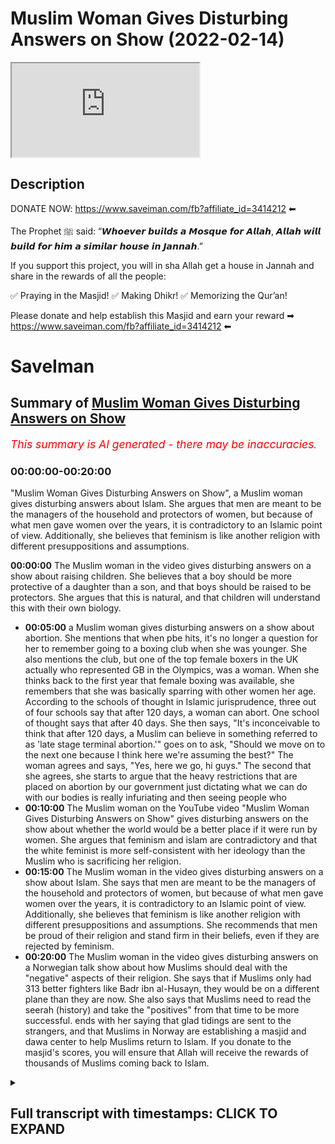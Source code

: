 # Muslim Woman Gives Disturbing Answers on Show (2022-02-14)

<iframe loading='lazy' allow='autoplay' src='https://www.youtube.com/embed/0eUfu5Wrh5E'></iframe>

## Description

DONATE NOW: <https://www.saveiman.com/fb?affiliate_id=3414212> ⬅

The Prophet ﷺ said: “𝙒𝙝𝙤𝙚𝙫𝙚𝙧 𝙗𝙪𝙞𝙡𝙙𝙨 𝙖 𝙈𝙤𝙨𝙦𝙪𝙚 𝙛𝙤𝙧 𝘼𝙡𝙡𝙖𝙝, 𝘼𝙡𝙡𝙖𝙝 𝙬𝙞𝙡𝙡 𝙗𝙪𝙞𝙡𝙙 𝙛𝙤𝙧 𝙝𝙞𝙢 𝙖 𝙨𝙞𝙢𝙞𝙡𝙖𝙧 𝙝𝙤𝙪𝙨𝙚 𝙞𝙣 𝙅𝙖𝙣𝙣𝙖𝙝.”

If you support this project, you will in sha Allah get a house in Jannah and share in the rewards of all the people:

✅ Praying in the Masjid!
✅ Making Dhikr!
✅ Memorizing the Qur’an!

Please donate and help establish this Masjid and earn your reward ➡ <https://www.saveiman.com/fb?affiliate_id=3414212> ⬅

# SaveIman

## Summary of [Muslim Woman Gives Disturbing Answers on Show](https://www.youtube.com/watch?v=0eUfu5Wrh5E)

*<span style="color:red; font-size:125%">This summary is AI generated - there may be inaccuracies</span>. [](/)*

### <a onclick="modifyYTiframeseektime('0')">00:00:00-00:20:00</a>

"Muslim Woman Gives Disturbing Answers on Show", a Muslim woman gives disturbing answers about Islam. She argues that men are meant to be the managers of the household and protectors of women, but because of what men gave women over the years, it is contradictory to an Islamic point of view. Additionally, she believes that feminism is like another religion with different presuppositions and assumptions.

**<a onclick="modifyYTiframeseektime('0')">00:00:00</a>** The Muslim woman in the video gives disturbing answers on a show about raising children. She believes that a boy should be more protective of a daughter than a son, and that boys should be raised to be protectors. She argues that this is natural, and that children will understand this with their own biology.

* **<a onclick="modifyYTiframeseektime('300')">00:05:00</a>**  a Muslim woman gives disturbing answers on a show about abortion. She mentions that when pbe hits, it's no longer a question for her to remember going to a boxing club when she was younger. She also mentions the club, but one of the top female boxers in the UK actually who represented GB in the Olympics, was a woman. When she thinks back to the first year that female boxing was available, she remembers that she was basically sparring with other women her age. According to the schools of thought in Islamic jurisprudence, three out of four schools say that after 120 days, a woman can abort. One school of thought says that after 40 days. She then says, "It's inconceivable to think that after 120 days, a Muslim can believe in something referred to as 'late stage terminal abortion.'"  goes on to ask, "Should we move on to the next one because I think here we're assuming the best?" The woman agrees and says, "Yes, here we go, hi guys." The second that she agrees, she starts to argue that the heavy restrictions that are placed on abortion by our government just dictating what we can do with our bodies is really infuriating and then seeing people who
* **<a onclick="modifyYTiframeseektime('600')">00:10:00</a>** The Muslim woman on the YouTube video "Muslim Woman Gives Disturbing Answers on Show" gives disturbing answers on the show about whether the world would be a better place if it were run by women. She argues that feminism and islam are contradictory and that the white feminist is more self-consistent with her ideology than the Muslim who is sacrificing her religion.
* **<a onclick="modifyYTiframeseektime('900')">00:15:00</a>** The Muslim woman in the video gives disturbing answers on a show about Islam. She says that men are meant to be the managers of the household and protectors of women, but because of what men gave women over the years, it is contradictory to an Islamic point of view. Additionally, she believes that feminism is like another religion with different presuppositions and assumptions. She recommends that men be proud of their religion and stand firm in their beliefs, even if they are rejected by feminism.
* **<a onclick="modifyYTiframeseektime('1200')">00:20:00</a>** The Muslim woman in the video gives disturbing answers on a Norwegian talk show about how Muslims should deal with the "negative" aspects of their religion. She says that if Muslims only had 313 better fighters like Badr ibn al-Husayn, they would be on a different plane than they are now. She also says that Muslims need to read the seerah (history) and take the "positives" from that time to be more successful.  ends with her saying that glad tidings are sent to the strangers, and that Muslims in Norway are establishing a masjid and dawa center to help Muslims return to Islam. If you donate to the masjid's scores, you will ensure that Allah will receive the rewards of thousands of Muslims coming back to Islam.

<details><summary><h2>Full transcript with timestamps: CLICK TO EXPAND</h2></summary>

<a onclick="modifyYTiframeseektime('0')">0:00:00</a> muslims in norway are now establishing a  
<a onclick="modifyYTiframeseektime('2')">0:00:02</a> masjid and dawa center to enhance the  
<a onclick="modifyYTiframeseektime('4')">0:00:04</a> norwegian dawah if you donate to this  
<a onclick="modifyYTiframeseektime('6')">0:00:06</a> cause you will ensure allah reap the  
<a onclick="modifyYTiframeseektime('8')">0:00:08</a> rewards of thousands of muslims coming  
<a onclick="modifyYTiframeseektime('11')">0:00:11</a> back to islam and many of those who  
<a onclick="modifyYTiframeseektime('13')">0:00:13</a> become dwight and invite to islam so  
<a onclick="modifyYTiframeseektime('15')">0:00:15</a> click the link and donate now and share  
<a onclick="modifyYTiframeseektime('18')">0:00:18</a> the video for extra rewards  
<a onclick="modifyYTiframeseektime('26')">0:00:26</a> [Music]  
<a onclick="modifyYTiframeseektime('28')">0:00:28</a> i'm here with big g and a plus  
<a onclick="modifyYTiframeseektime('32')">0:00:32</a> yes okay  
<a onclick="modifyYTiframeseektime('35')">0:00:35</a> and here as well big h of course with  
<a onclick="modifyYTiframeseektime('38')">0:00:38</a> you guys where is he  
<a onclick="modifyYTiframeseektime('40')">0:00:40</a> [Laughter]  
<a onclick="modifyYTiframeseektime('42')">0:00:42</a> today we're going to be reacting to a  
<a onclick="modifyYTiframeseektime('44')">0:00:44</a> video which i came across which has many  
<a onclick="modifyYTiframeseektime('45')">0:00:45</a> many views uh about seven million  
<a onclick="modifyYTiframeseektime('48')">0:00:48</a> actually i was surprised i didn't come  
<a onclick="modifyYTiframeseektime('49')">0:00:49</a> across this video or that no one sent it  
<a onclick="modifyYTiframeseektime('51')">0:00:51</a> to me before i think we were all  
<a onclick="modifyYTiframeseektime('52')">0:00:52</a> surprised actually because this video  
<a onclick="modifyYTiframeseektime('53')">0:00:53</a> was quite interesting it is actually  
<a onclick="modifyYTiframeseektime('54')">0:00:54</a> yeah not least because there was  
<a onclick="modifyYTiframeseektime('56')">0:00:56</a> actually a muslim representative  
<a onclick="modifyYTiframeseektime('59')">0:00:59</a> did she represent  
<a onclick="modifyYTiframeseektime('60')">0:01:00</a> exactly this is the question right there  
<a onclick="modifyYTiframeseektime('62')">0:01:02</a> was a muslim woman there who at least  
<a onclick="modifyYTiframeseektime('64')">0:01:04</a> looked like a muslim but did not sound  
<a onclick="modifyYTiframeseektime('66')">0:01:06</a> like one  
<a onclick="modifyYTiframeseektime('67')">0:01:07</a> who was answering these questions and  
<a onclick="modifyYTiframeseektime('69')">0:01:09</a> the way this this program works the  
<a onclick="modifyYTiframeseektime('70')">0:01:10</a> spectrum is that they've asked these  
<a onclick="modifyYTiframeseektime('72')">0:01:12</a> questions and then they would stand  
<a onclick="modifyYTiframeseektime('74')">0:01:14</a> on a spectrum  
<a onclick="modifyYTiframeseektime('75')">0:01:15</a> okay on whether they agree  
<a onclick="modifyYTiframeseektime('78')">0:01:18</a> or to what extent they agree and or  
<a onclick="modifyYTiframeseektime('79')">0:01:19</a> disagree  
<a onclick="modifyYTiframeseektime('80')">0:01:20</a> and so there are there are a few  
<a onclick="modifyYTiframeseektime('82')">0:01:22</a> questions here that were asked i think  
<a onclick="modifyYTiframeseektime('83')">0:01:23</a> which are person into the public  
<a onclick="modifyYTiframeseektime('84')">0:01:24</a> discourse which we want to react to so  
<a onclick="modifyYTiframeseektime('87')">0:01:27</a> let's let's look at the first thing  
<a onclick="modifyYTiframeseektime('89')">0:01:29</a> that i i felt was um  
<a onclick="modifyYTiframeseektime('92')">0:01:32</a> pretty important  
<a onclick="modifyYTiframeseektime('95')">0:01:35</a> i actually don't want kids but if i were  
<a onclick="modifyYTiframeseektime('97')">0:01:37</a> to decide to do that i would want them  
<a onclick="modifyYTiframeseektime('100')">0:01:40</a> to to grow up in that environment where  
<a onclick="modifyYTiframeseektime('102')">0:01:42</a> there's no difference between you two  
<a onclick="modifyYTiframeseektime('104')">0:01:44</a> you don't have like a curfew that she  
<a onclick="modifyYTiframeseektime('106')">0:01:46</a> doesn't have or vice versa so hijab what  
<a onclick="modifyYTiframeseektime('109')">0:01:49</a> do you think about that because that's  
<a onclick="modifyYTiframeseektime('109')">0:01:49</a> something a bit you know i would say  
<a onclick="modifyYTiframeseektime('111')">0:01:51</a> well close to all of our hearts but you  
<a onclick="modifyYTiframeseektime('113')">0:01:53</a> know to see a muslim woman um saying  
<a onclick="modifyYTiframeseektime('115')">0:01:55</a> what she said or moving to where she  
<a onclick="modifyYTiframeseektime('117')">0:01:57</a> moved was it the right move  
<a onclick="modifyYTiframeseektime('118')">0:01:58</a> no i don't i don't think it was the  
<a onclick="modifyYTiframeseektime('120')">0:02:00</a> right move but um we can employ hosni  
<a onclick="modifyYTiframeseektime('122')">0:02:02</a> van here or the  
<a onclick="modifyYTiframeseektime('123')">0:02:03</a> thinking good because at this point in  
<a onclick="modifyYTiframeseektime('125')">0:02:05</a> time you can see that generically i mean  
<a onclick="modifyYTiframeseektime('128')">0:02:08</a> when you're raising boys and girls there  
<a onclick="modifyYTiframeseektime('129')">0:02:09</a> are not that many differences in the way  
<a onclick="modifyYTiframeseektime('131')">0:02:11</a> that you're going to raise both of them  
<a onclick="modifyYTiframeseektime('132')">0:02:12</a> in fact there are many rules in islam  
<a onclick="modifyYTiframeseektime('134')">0:02:14</a> which indicate that you should be equal  
<a onclick="modifyYTiframeseektime('136')">0:02:16</a> in gifts  
<a onclick="modifyYTiframeseektime('137')">0:02:17</a> and time spent and your love that you  
<a onclick="modifyYTiframeseektime('139')">0:02:19</a> have for both boys and girls so  
<a onclick="modifyYTiframeseektime('141')">0:02:21</a> generically i mean  
<a onclick="modifyYTiframeseektime('142')">0:02:22</a> uh i don't think it's wrong however  
<a onclick="modifyYTiframeseektime('144')">0:02:24</a> there are obviously differences  
<a onclick="modifyYTiframeseektime('146')">0:02:26</a> especially as boys and girls become  
<a onclick="modifyYTiframeseektime('148')">0:02:28</a> closer to puberty  
<a onclick="modifyYTiframeseektime('149')">0:02:29</a> and become closer to adulthood so  
<a onclick="modifyYTiframeseektime('152')">0:02:32</a> that's what i would say like for for  
<a onclick="modifyYTiframeseektime('153')">0:02:33</a> instance  
<a onclick="modifyYTiframeseektime('155')">0:02:35</a> a boy now who's becoming a man has to  
<a onclick="modifyYTiframeseektime('158')">0:02:38</a> start thinking about protection the  
<a onclick="modifyYTiframeseektime('159')">0:02:39</a> protective role that they would have  
<a onclick="modifyYTiframeseektime('162')">0:02:42</a> this is something we believe in we  
<a onclick="modifyYTiframeseektime('163')">0:02:43</a> believe that for example a boy a son and  
<a onclick="modifyYTiframeseektime('165')">0:02:45</a> a daughter  
<a onclick="modifyYTiframeseektime('166')">0:02:46</a> knowing that the son has advantages  
<a onclick="modifyYTiframeseektime('169')">0:02:49</a> which are anatomical in nature  
<a onclick="modifyYTiframeseektime('171')">0:02:51</a> clearly you would you would guide the  
<a onclick="modifyYTiframeseektime('172')">0:02:52</a> sun to be protective of over the  
<a onclick="modifyYTiframeseektime('174')">0:02:54</a> daughter in a way that you wouldn't tell  
<a onclick="modifyYTiframeseektime('176')">0:02:56</a> the daughter to be protective over the  
<a onclick="modifyYTiframeseektime('178')">0:02:58</a> sun i don't know how to accent do you  
<a onclick="modifyYTiframeseektime('180')">0:03:00</a> agree with uh with that no exactly even  
<a onclick="modifyYTiframeseektime('182')">0:03:02</a> biologically that follows you know i've  
<a onclick="modifyYTiframeseektime('184')">0:03:04</a> had a discussion with feminists in the  
<a onclick="modifyYTiframeseektime('185')">0:03:05</a> park as well you know it's it's it's sad  
<a onclick="modifyYTiframeseektime('187')">0:03:07</a> you know for them to deny their own  
<a onclick="modifyYTiframeseektime('188')">0:03:08</a> biology you know and we're not talking  
<a onclick="modifyYTiframeseektime('190')">0:03:10</a> about exceptions they'll come and say oh  
<a onclick="modifyYTiframeseektime('191')">0:03:11</a> but if there's a woman that's a  
<a onclick="modifyYTiframeseektime('192')">0:03:12</a> kickboxer we're not talking about that  
<a onclick="modifyYTiframeseektime('193')">0:03:13</a> you know it's it's the duty of the male  
<a onclick="modifyYTiframeseektime('196')">0:03:16</a> and like allah says men are the  
<a onclick="modifyYTiframeseektime('197')">0:03:17</a> maintainers and practices of women  
<a onclick="modifyYTiframeseektime('198')">0:03:18</a> period if the one who created me said  
<a onclick="modifyYTiframeseektime('200')">0:03:20</a> that there's there's nothing else that  
<a onclick="modifyYTiframeseektime('201')">0:03:21</a> needs to be loved that's what i was  
<a onclick="modifyYTiframeseektime('203')">0:03:23</a> saying without delving in too much  
<a onclick="modifyYTiframeseektime('206')">0:03:26</a> yeah i was gonna say that if if i was to  
<a onclick="modifyYTiframeseektime('209')">0:03:29</a> push back and play devil's advocate i  
<a onclick="modifyYTiframeseektime('212')">0:03:32</a> would say okay but here we're talking  
<a onclick="modifyYTiframeseektime('214')">0:03:34</a> about kids  
<a onclick="modifyYTiframeseektime('215')">0:03:35</a> should you not be bringing them all up  
<a onclick="modifyYTiframeseektime('217')">0:03:37</a> as protectors should they not all be  
<a onclick="modifyYTiframeseektime('220')">0:03:40</a> exposed to that no what's the definition  
<a onclick="modifyYTiframeseektime('221')">0:03:41</a> protected  
<a onclick="modifyYTiframeseektime('222')">0:03:42</a> look firstly if i have a daughter and  
<a onclick="modifyYTiframeseektime('224')">0:03:44</a> have a son i'll both tell them both how  
<a onclick="modifyYTiframeseektime('227')">0:03:47</a> to protect myself and i'm sure even your  
<a onclick="modifyYTiframeseektime('229')">0:03:49</a> could you send them to bjj you know so  
<a onclick="modifyYTiframeseektime('232')">0:03:52</a> even though you're  
<a onclick="modifyYTiframeseektime('233')">0:03:53</a> against this but in your life you  
<a onclick="modifyYTiframeseektime('235')">0:03:55</a> practice like you take your daughter and  
<a onclick="modifyYTiframeseektime('237')">0:03:57</a> your son to bjj however let's be real  
<a onclick="modifyYTiframeseektime('239')">0:03:59</a> here that when they grow up yeah that we  
<a onclick="modifyYTiframeseektime('241')">0:04:01</a> need to be real with them and tell them  
<a onclick="modifyYTiframeseektime('243')">0:04:03</a> you know and i'm sure they would realize  
<a onclick="modifyYTiframeseektime('244')">0:04:04</a> that with their own biology they'll  
<a onclick="modifyYTiframeseektime('245')">0:04:05</a> understand that a man is tend to be more  
<a onclick="modifyYTiframeseektime('247')">0:04:07</a> stronger and their brother is there to  
<a onclick="modifyYTiframeseektime('248')">0:04:08</a> protect you  
<a onclick="modifyYTiframeseektime('249')">0:04:09</a> why should we be afraid of that that's  
<a onclick="modifyYTiframeseektime('251')">0:04:11</a> why i would say that and you know on  
<a onclick="modifyYTiframeseektime('252')">0:04:12</a> this point you know i take my child to i  
<a onclick="modifyYTiframeseektime('255')">0:04:15</a> would do we do everything with like in  
<a onclick="modifyYTiframeseektime('257')">0:04:17</a> terms of self defense my two i've got  
<a onclick="modifyYTiframeseektime('258')">0:04:18</a> two daughters as you know but the thing  
<a onclick="modifyYTiframeseektime('261')">0:04:21</a> is  
<a onclick="modifyYTiframeseektime('262')">0:04:22</a> i do that now when she's very young and  
<a onclick="modifyYTiframeseektime('264')">0:04:24</a> prepubescent and the same thing with my  
<a onclick="modifyYTiframeseektime('266')">0:04:26</a> son but the moment puberty kicks in i  
<a onclick="modifyYTiframeseektime('268')">0:04:28</a> mean people don't realize the effect of  
<a onclick="modifyYTiframeseektime('269')">0:04:29</a> testosterone when testosterone comes  
<a onclick="modifyYTiframeseektime('272')">0:04:32</a> into the picture i mean it's changing it  
<a onclick="modifyYTiframeseektime('275')">0:04:35</a> actually increases muscle mass by up to  
<a onclick="modifyYTiframeseektime('277')">0:04:37</a> fifty percent  
<a onclick="modifyYTiframeseektime('279')">0:04:39</a> fifty five zero percent  
<a onclick="modifyYTiframeseektime('281')">0:04:41</a> so now you know this is very interesting  
<a onclick="modifyYTiframeseektime('285')">0:04:45</a> you see children right when they grow  
<a onclick="modifyYTiframeseektime('287')">0:04:47</a> older and you see how like for example  
<a onclick="modifyYTiframeseektime('289')">0:04:49</a> girls versus boys before the pubescent  
<a onclick="modifyYTiframeseektime('291')">0:04:51</a> stage girls can sometimes really  
<a onclick="modifyYTiframeseektime('293')">0:04:53</a> dominate boys because they don't there's  
<a onclick="modifyYTiframeseektime('295')">0:04:55</a> no like testosterone advantage and these  
<a onclick="modifyYTiframeseektime('298')">0:04:58</a> kind of things you see that very it's  
<a onclick="modifyYTiframeseektime('299')">0:04:59</a> very often um very common but then when  
<a onclick="modifyYTiframeseektime('302')">0:05:02</a> when pbe hits that's no longer a  
<a onclick="modifyYTiframeseektime('303')">0:05:03</a> question i remember i remember going to  
<a onclick="modifyYTiframeseektime('305')">0:05:05</a> a boxing club when i was younger i want  
<a onclick="modifyYTiframeseektime('306')">0:05:06</a> to mention the club but one of the top  
<a onclick="modifyYTiframeseektime('308')">0:05:08</a> female boxers in the uk actually who  
<a onclick="modifyYTiframeseektime('310')">0:05:10</a> represented gb in  
<a onclick="modifyYTiframeseektime('312')">0:05:12</a> the olympics okay  
<a onclick="modifyYTiframeseektime('314')">0:05:14</a> when i think the first year they had  
<a onclick="modifyYTiframeseektime('316')">0:05:16</a> female boxing yeah  
<a onclick="modifyYTiframeseektime('318')">0:05:18</a> she was basically sparring she was a  
<a onclick="modifyYTiframeseektime('320')">0:05:20</a> woman she was part of the 14 year old  
<a onclick="modifyYTiframeseektime('321')">0:05:21</a> boys  
<a onclick="modifyYTiframeseektime('323')">0:05:23</a> 13 14 year olds yeah eights and your  
<a onclick="modifyYTiframeseektime('324')">0:05:24</a> nines she would be inconceivable to put  
<a onclick="modifyYTiframeseektime('327')">0:05:27</a> her in with you know a 21 year old or  
<a onclick="modifyYTiframeseektime('330')">0:05:30</a> something like that  
<a onclick="modifyYTiframeseektime('332')">0:05:32</a> who's her weight or equal weight because  
<a onclick="modifyYTiframeseektime('334')">0:05:34</a> the advantages are so well described  
<a onclick="modifyYTiframeseektime('336')">0:05:36</a> then everyone knows in in that industry  
<a onclick="modifyYTiframeseektime('338')">0:05:38</a> that it would be so disadvantageous for  
<a onclick="modifyYTiframeseektime('339')">0:05:39</a> them okay should we move on to the next  
<a onclick="modifyYTiframeseektime('341')">0:05:41</a> one because i think here we're assuming  
<a onclick="modifyYTiframeseektime('342')">0:05:42</a> the best  
<a onclick="modifyYTiframeseektime('353')">0:05:53</a> oh here we go hi guys  
<a onclick="modifyYTiframeseektime('358')">0:05:58</a> second that i agree with that statement  
<a onclick="modifyYTiframeseektime('360')">0:06:00</a> but i feel like the heavy restrictions  
<a onclick="modifyYTiframeseektime('363')">0:06:03</a> that are placed on it by our government  
<a onclick="modifyYTiframeseektime('365')">0:06:05</a> just dictating what we can do with our  
<a onclick="modifyYTiframeseektime('366')">0:06:06</a> bodies is really infuriating and then  
<a onclick="modifyYTiframeseektime('368')">0:06:08</a> seeing people who have kids and resent  
<a onclick="modifyYTiframeseektime('370')">0:06:10</a> it for the rest of their lives and  
<a onclick="modifyYTiframeseektime('372')">0:06:12</a> raising children that they never wanted  
<a onclick="modifyYTiframeseektime('374')">0:06:14</a> it's frustrating and so do you think  
<a onclick="modifyYTiframeseektime('376')">0:06:16</a> that those parents that are struggling  
<a onclick="modifyYTiframeseektime('378')">0:06:18</a> with raising their children that they  
<a onclick="modifyYTiframeseektime('379')">0:06:19</a> didn't have the option for adoption or  
<a onclick="modifyYTiframeseektime('382')">0:06:22</a> other ways it depends like for a lot of  
<a onclick="modifyYTiframeseektime('385')">0:06:25</a> cultures adoption is not okay so as you  
<a onclick="modifyYTiframeseektime('387')">0:06:27</a> guys saw she was strongly agreeing with  
<a onclick="modifyYTiframeseektime('390')">0:06:30</a> abortion but we know this just to make  
<a onclick="modifyYTiframeseektime('391')">0:06:31</a> this clear  
<a onclick="modifyYTiframeseektime('392')">0:06:32</a> that according to the the schools of  
<a onclick="modifyYTiframeseektime('394')">0:06:34</a> thought in islamic jurisprudence three  
<a onclick="modifyYTiframeseektime('396')">0:06:36</a> out of four schools say  
<a onclick="modifyYTiframeseektime('398')">0:06:38</a> that after 120 days i mean up to 120  
<a onclick="modifyYTiframeseektime('401')">0:06:41</a> days you can abort  
<a onclick="modifyYTiframeseektime('403')">0:06:43</a> in certain circumstances not not all  
<a onclick="modifyYTiframeseektime('405')">0:06:45</a> circumstances and one school of thought  
<a onclick="modifyYTiframeseektime('407')">0:06:47</a> says 40 days  
<a onclick="modifyYTiframeseektime('408')">0:06:48</a> it's inconceivable to think that after  
<a onclick="modifyYTiframeseektime('411')">0:06:51</a> 120 days that a muslim  
<a onclick="modifyYTiframeseektime('414')">0:06:54</a> can believe in something referred to as  
<a onclick="modifyYTiframeseektime('416')">0:06:56</a> late stage terminal abortion  
<a onclick="modifyYTiframeseektime('419')">0:06:59</a> which is as you know in in america in  
<a onclick="modifyYTiframeseektime('422')">0:07:02</a> different parts of the western world and  
<a onclick="modifyYTiframeseektime('423')">0:07:03</a> different parts of the world can go up  
<a onclick="modifyYTiframeseektime('425')">0:07:05</a> to six months which if you've ever seen  
<a onclick="modifyYTiframeseektime('427')">0:07:07</a> a child a child can survive in six  
<a onclick="modifyYTiframeseektime('429')">0:07:09</a> months the way they take and we couldn't  
<a onclick="modifyYTiframeseektime('431')">0:07:11</a> even put this like as a picture of you  
<a onclick="modifyYTiframeseektime('433')">0:07:13</a> know a video how they actually extract  
<a onclick="modifyYTiframeseektime('436')">0:07:16</a> and cut up a baby that's five months old  
<a onclick="modifyYTiframeseektime('438')">0:07:18</a> literally a viable child a viable when i  
<a onclick="modifyYTiframeseektime('441')">0:07:21</a> say viable i'm talking about living it  
<a onclick="modifyYTiframeseektime('443')">0:07:23</a> has a pulse it has a heart it has organs  
<a onclick="modifyYTiframeseektime('445')">0:07:25</a> it has a brain it can  
<a onclick="modifyYTiframeseektime('448')">0:07:28</a> it can  
<a onclick="modifyYTiframeseektime('448')">0:07:28</a> it has a nervous system you killed this  
<a onclick="modifyYTiframeseektime('451')">0:07:31</a> child practically  
<a onclick="modifyYTiframeseektime('453')">0:07:33</a> you're saying that a woman should have  
<a onclick="modifyYTiframeseektime('454')">0:07:34</a> the right to do this  
<a onclick="modifyYTiframeseektime('456')">0:07:36</a> on what grounds do you think this is  
<a onclick="modifyYTiframeseektime('457')">0:07:37</a> commensurate with the islamic teaching  
<a onclick="modifyYTiframeseektime('459')">0:07:39</a> to be honest i believe this it's it's  
<a onclick="modifyYTiframeseektime('460')">0:07:40</a> just based on nothing no rationale no  
<a onclick="modifyYTiframeseektime('462')">0:07:42</a> logic it's just basically  
<a onclick="modifyYTiframeseektime('464')">0:07:44</a> i see an insecure muslim woman yeah  
<a onclick="modifyYTiframeseektime('467')">0:07:47</a> who's dominated uh yes you know with  
<a onclick="modifyYTiframeseektime('469')">0:07:49</a> ideologically yeah in the west yes and  
<a onclick="modifyYTiframeseektime('471')">0:07:51</a> she's just basically  
<a onclick="modifyYTiframeseektime('473')">0:07:53</a> like she's just saying you know i'm here  
<a onclick="modifyYTiframeseektime('474')">0:07:54</a> do wherever you like me and wherever you  
<a onclick="modifyYTiframeseektime('476')">0:07:56</a> go i'm to follow you that's what i see  
<a onclick="modifyYTiframeseektime('478')">0:07:58</a> because there is no way if i sat that  
<a onclick="modifyYTiframeseektime('479')">0:07:59</a> sister down i said do you genuinely  
<a onclick="modifyYTiframeseektime('481')">0:08:01</a> believe this she would say to me  
<a onclick="modifyYTiframeseektime('483')">0:08:03</a> i hope she would say to me no like i  
<a onclick="modifyYTiframeseektime('484')">0:08:04</a> don't even know if i can say that she  
<a onclick="modifyYTiframeseektime('486')">0:08:06</a> will say no and i hope she will say no  
<a onclick="modifyYTiframeseektime('488')">0:08:08</a> but the thing is here how could you can  
<a onclick="modifyYTiframeseektime('489')">0:08:09</a> you imagine this sister she's going to  
<a onclick="modifyYTiframeseektime('491')">0:08:11</a> watch this i don't know if you have kids  
<a onclick="modifyYTiframeseektime('493')">0:08:13</a> imagine you have a child and i want you  
<a onclick="modifyYTiframeseektime('495')">0:08:15</a> to look at that child after you after  
<a onclick="modifyYTiframeseektime('497')">0:08:17</a> you look at that child i want you to  
<a onclick="modifyYTiframeseektime('498')">0:08:18</a> look at that child and say you know what  
<a onclick="modifyYTiframeseektime('500')">0:08:20</a> your sibling  
<a onclick="modifyYTiframeseektime('502')">0:08:22</a> imagine bro  
<a onclick="modifyYTiframeseektime('503')">0:08:23</a> they were ripped piece by piece piece by  
<a onclick="modifyYTiframeseektime('506')">0:08:26</a> piece because we need to put this into  
<a onclick="modifyYTiframeseektime('508')">0:08:28</a> perspective when you come in and say oh  
<a onclick="modifyYTiframeseektime('509')">0:08:29</a> that's wrong no no look at your child  
<a onclick="modifyYTiframeseektime('511')">0:08:31</a> and say and if you did ever do abortion  
<a onclick="modifyYTiframeseektime('513')">0:08:33</a> may allah forgive you and repent look at  
<a onclick="modifyYTiframeseektime('515')">0:08:35</a> your child and say one of your siblings  
<a onclick="modifyYTiframeseektime('517')">0:08:37</a> that died  
<a onclick="modifyYTiframeseektime('519')">0:08:39</a> or killed not died killed and bit by lib  
<a onclick="modifyYTiframeseektime('522')">0:08:42</a> limb by limb and we ripped them into  
<a onclick="modifyYTiframeseektime('524')">0:08:44</a> pieces  
<a onclick="modifyYTiframeseektime('526')">0:08:46</a> you're not talking about early abortion  
<a onclick="modifyYTiframeseektime('527')">0:08:47</a> yeah  
<a onclick="modifyYTiframeseektime('528')">0:08:48</a> no we're talking about five months yes  
<a onclick="modifyYTiframeseektime('530')">0:08:50</a> but she's she's saying totally agree  
<a onclick="modifyYTiframeseektime('531')">0:08:51</a> about her and the question is very clear  
<a onclick="modifyYTiframeseektime('533')">0:08:53</a> so yes so  
<a onclick="modifyYTiframeseektime('535')">0:08:55</a> limb by limb you've literally killed  
<a onclick="modifyYTiframeseektime('537')">0:08:57</a> your own child you've killed your own  
<a onclick="modifyYTiframeseektime('538')">0:08:58</a> child so you should  
<a onclick="modifyYTiframeseektime('540')">0:09:00</a> bring up the child and say this is what  
<a onclick="modifyYTiframeseektime('542')">0:09:02</a> i did to your sibling would you do that  
<a onclick="modifyYTiframeseektime('547')">0:09:07</a> the quran states that when the child  
<a onclick="modifyYTiframeseektime('549')">0:09:09</a> that the female interestingly  
<a onclick="modifyYTiframeseektime('551')">0:09:11</a> female infanticide that the quran is  
<a onclick="modifyYTiframeseektime('553')">0:09:13</a> against when the female child  
<a onclick="modifyYTiframeseektime('555')">0:09:15</a> says for what for what sin did i what  
<a onclick="modifyYTiframeseektime('558')">0:09:18</a> did you kill me for yes yes  
<a onclick="modifyYTiframeseektime('562')">0:09:22</a> [Music]  
<a onclick="modifyYTiframeseektime('564')">0:09:24</a> what did you kill me for feminism  
<a onclick="modifyYTiframeseektime('565')">0:09:25</a> exactly no no no no no what did you kill  
<a onclick="modifyYTiframeseektime('566')">0:09:26</a> me can you watch under the judgement  
<a onclick="modifyYTiframeseektime('568')">0:09:28</a> what did you kill me for uh for uh an  
<a onclick="modifyYTiframeseektime('570')">0:09:30</a> ideology because i was insecure  
<a onclick="modifyYTiframeseektime('574')">0:09:34</a> i think what's interesting here is the  
<a onclick="modifyYTiframeseektime('576')">0:09:36</a> the slogan they use is my body my choice  
<a onclick="modifyYTiframeseektime('579')">0:09:39</a> but absolutely your body it's not your  
<a onclick="modifyYTiframeseektime('580')">0:09:40</a> body  
<a onclick="modifyYTiframeseektime('582')">0:09:42</a> it's my body one bro one brother made a  
<a onclick="modifyYTiframeseektime('584')">0:09:44</a> very good choice  
<a onclick="modifyYTiframeseektime('585')">0:09:45</a> not choice he made a very good point and  
<a onclick="modifyYTiframeseektime('587')">0:09:47</a> he said  
<a onclick="modifyYTiframeseektime('588')">0:09:48</a> that puts the whole kind of impetus on  
<a onclick="modifyYTiframeseektime('590')">0:09:50</a> the past person themselves but they're  
<a onclick="modifyYTiframeseektime('592')">0:09:52</a> not the only one that's responsible or  
<a onclick="modifyYTiframeseektime('595')">0:09:55</a> affected by that decision exactly that's  
<a onclick="modifyYTiframeseektime('596')">0:09:56</a> right what about the choice of the  
<a onclick="modifyYTiframeseektime('598')">0:09:58</a> father what about the choice of the  
<a onclick="modifyYTiframeseektime('600')">0:10:00</a> grandfather about the choice of the  
<a onclick="modifyYTiframeseektime('601')">0:10:01</a> family these sorts of things it's like  
<a onclick="modifyYTiframeseektime('603')">0:10:03</a> you mentioned about human rights it's  
<a onclick="modifyYTiframeseektime('605')">0:10:05</a> all about  
<a onclick="modifyYTiframeseektime('606')">0:10:06</a> what you owed and not what you owe and  
<a onclick="modifyYTiframeseektime('609')">0:10:09</a> that's one of the issues that we have  
<a onclick="modifyYTiframeseektime('610')">0:10:10</a> with this that's point number one point  
<a onclick="modifyYTiframeseektime('611')">0:10:11</a> number two even  
<a onclick="modifyYTiframeseektime('613')">0:10:13</a> ronaldo himself he was one of the  
<a onclick="modifyYTiframeseektime('615')">0:10:15</a> children and he mentions this in his  
<a onclick="modifyYTiframeseektime('618')">0:10:18</a> documentary that he was supposed to be  
<a onclick="modifyYTiframeseektime('619')">0:10:19</a> aborted he was supposed to be gone but  
<a onclick="modifyYTiframeseektime('622')">0:10:22</a> if we didn't have ronaldo then we  
<a onclick="modifyYTiframeseektime('624')">0:10:24</a> wouldn't have such a a  
<a onclick="modifyYTiframeseektime('627')">0:10:27</a> a football star that people look up to  
<a onclick="modifyYTiframeseektime('629')">0:10:29</a> because he doesn't have tattoos he  
<a onclick="modifyYTiframeseektime('631')">0:10:31</a> doesn't drink alcohol you know he looks  
<a onclick="modifyYTiframeseektime('634')">0:10:34</a> after his family and and somebody that  
<a onclick="modifyYTiframeseektime('636')">0:10:36</a> is i'm not saying the best of role  
<a onclick="modifyYTiframeseektime('637')">0:10:37</a> models but i'm saying he's better than  
<a onclick="modifyYTiframeseektime('639')">0:10:39</a> most  
<a onclick="modifyYTiframeseektime('640')">0:10:40</a> so these two things i think uh  
<a onclick="modifyYTiframeseektime('643')">0:10:43</a> are very important things to reflect  
<a onclick="modifyYTiframeseektime('645')">0:10:45</a> about but you you wanted to say  
<a onclick="modifyYTiframeseektime('646')">0:10:46</a> something about my body and my choice i  
<a onclick="modifyYTiframeseektime('648')">0:10:48</a> forget this is my body my choice no so  
<a onclick="modifyYTiframeseektime('650')">0:10:50</a> we we are created by allah and we belong  
<a onclick="modifyYTiframeseektime('652')">0:10:52</a> to allah simple as that yeah this again  
<a onclick="modifyYTiframeseektime('653')">0:10:53</a> it's it's a matter of akida bro and  
<a onclick="modifyYTiframeseektime('655')">0:10:55</a> having tawakon and allah because when  
<a onclick="modifyYTiframeseektime('657')">0:10:57</a> you're aborting this child again it's a  
<a onclick="modifyYTiframeseektime('659')">0:10:59</a> lack of  
<a onclick="modifyYTiframeseektime('660')">0:11:00</a> because if your thinking is i can't look  
<a onclick="modifyYTiframeseektime('662')">0:11:02</a> after them okay allah says in the quran  
<a onclick="modifyYTiframeseektime('664')">0:11:04</a> he is the one that provides one life all  
<a onclick="modifyYTiframeseektime('666')">0:11:06</a> these issues linked to tawheed and his  
<a onclick="modifyYTiframeseektime('669')">0:11:09</a> mainly  
<a onclick="modifyYTiframeseektime('670')">0:11:10</a> not trusting having trust in allah  
<a onclick="modifyYTiframeseektime('673')">0:11:13</a> knowing that he's the creator that  
<a onclick="modifyYTiframeseektime('674')">0:11:14</a> created the heavens and the earth that  
<a onclick="modifyYTiframeseektime('675')">0:11:15</a> he can provide for you it's not deep  
<a onclick="modifyYTiframeseektime('677')">0:11:17</a> well  
<a onclick="modifyYTiframeseektime('678')">0:11:18</a> it's an insulin can you imagine the one  
<a onclick="modifyYTiframeseektime('679')">0:11:19</a> who created the heavens do you believe  
<a onclick="modifyYTiframeseektime('680')">0:11:20</a> in him yeah i do but do you believe it  
<a onclick="modifyYTiframeseektime('682')">0:11:22</a> can provide for you uh what an insult  
<a onclick="modifyYTiframeseektime('684')">0:11:24</a> what's an insult there's there's also  
<a onclick="modifyYTiframeseektime('686')">0:11:26</a> another thing that needs to be  
<a onclick="modifyYTiframeseektime('688')">0:11:28</a> understood here they might say you know  
<a onclick="modifyYTiframeseektime('689')">0:11:29</a> what she's just um she's just a woman  
<a onclick="modifyYTiframeseektime('691')">0:11:31</a> you know leave her alone  
<a onclick="modifyYTiframeseektime('695')">0:11:35</a> the thing is there's two types of  
<a onclick="modifyYTiframeseektime('697')">0:11:37</a> muslims that can go on a show like that  
<a onclick="modifyYTiframeseektime('698')">0:11:38</a> one without hijab that people will  
<a onclick="modifyYTiframeseektime('700')">0:11:40</a> assume certain things let's face it we  
<a onclick="modifyYTiframeseektime('702')">0:11:42</a> do live in a society where we judge by  
<a onclick="modifyYTiframeseektime('705')">0:11:45</a> what's apparent whether it's right right  
<a onclick="modifyYTiframeseektime('707')">0:11:47</a> or whether it's wrong if somebody sees a  
<a onclick="modifyYTiframeseektime('709')">0:11:49</a> hijabi woman on there and they're not  
<a onclick="modifyYTiframeseektime('711')">0:11:51</a> that exposed to islam they will assume  
<a onclick="modifyYTiframeseektime('713')">0:11:53</a> that that is the orthodox opinion of  
<a onclick="modifyYTiframeseektime('716')">0:11:56</a> islam so you're saying that there is a  
<a onclick="modifyYTiframeseektime('718')">0:11:58</a> cut of age and you're saying three  
<a onclick="modifyYTiframeseektime('719')">0:11:59</a> months now you could argue maybe she  
<a onclick="modifyYTiframeseektime('721')">0:12:01</a> knew that maybe she didn't know that  
<a onclick="modifyYTiframeseektime('723')">0:12:03</a> four months but with all due respect  
<a onclick="modifyYTiframeseektime('725')">0:12:05</a> like if she didn't know that and she  
<a onclick="modifyYTiframeseektime('726')">0:12:06</a> knows she's the only hijabi on that show  
<a onclick="modifyYTiframeseektime('728')">0:12:08</a> it's a big channel she has a  
<a onclick="modifyYTiframeseektime('730')">0:12:10</a> responsibility to say and represent her  
<a onclick="modifyYTiframeseektime('733')">0:12:13</a> religion because she's wearing the  
<a onclick="modifyYTiframeseektime('734')">0:12:14</a> attire if you're wearing the attire of a  
<a onclick="modifyYTiframeseektime('736')">0:12:16</a> policewoman and then somebody asks you  
<a onclick="modifyYTiframeseektime('738')">0:12:18</a> law and you get the law wrong you can't  
<a onclick="modifyYTiframeseektime('740')">0:12:20</a> say hey don't judge me by the way i look  
<a onclick="modifyYTiframeseektime('742')">0:12:22</a> so she's she is responsible and she does  
<a onclick="modifyYTiframeseektime('745')">0:12:25</a> need to be sensible about these things  
<a onclick="modifyYTiframeseektime('747')">0:12:27</a> even if you make the argument that maybe  
<a onclick="modifyYTiframeseektime('749')">0:12:29</a> it was cut out maybe this may be that  
<a onclick="modifyYTiframeseektime('750')">0:12:30</a> she should you know ensure that her  
<a onclick="modifyYTiframeseektime('752')">0:12:32</a> religion is represented well i think  
<a onclick="modifyYTiframeseektime('755')">0:12:35</a> with her the thing is what is most  
<a onclick="modifyYTiframeseektime('757')">0:12:37</a> despicable  
<a onclick="modifyYTiframeseektime('758')">0:12:38</a> about her  
<a onclick="modifyYTiframeseektime('760')">0:12:40</a> kind of  
<a onclick="modifyYTiframeseektime('761')">0:12:41</a> portrayal of islam or lack thereof  
<a onclick="modifyYTiframeseektime('763')">0:12:43</a> actually to be honest with you is the  
<a onclick="modifyYTiframeseektime('765')">0:12:45</a> fact that she's being so inconsistent  
<a onclick="modifyYTiframeseektime('767')">0:12:47</a> with her worldview  
<a onclick="modifyYTiframeseektime('769')">0:12:49</a> look she's representing islam through  
<a onclick="modifyYTiframeseektime('771')">0:12:51</a> her attire like you've mentioned  
<a onclick="modifyYTiframeseektime('773')">0:12:53</a> and she's meant to represent a muslim  
<a onclick="modifyYTiframeseektime('775')">0:12:55</a> voice on the show yeah she all she's  
<a onclick="modifyYTiframeseektime('778')">0:12:58</a> doing is spouting left-wing propaganda  
<a onclick="modifyYTiframeseektime('781')">0:13:01</a> second word feminism  
<a onclick="modifyYTiframeseektime('782')">0:13:02</a> this is not a representation of what  
<a onclick="modifyYTiframeseektime('784')">0:13:04</a> muslims believe and she's not  
<a onclick="modifyYTiframeseektime('786')">0:13:06</a> self-consistent with islam she's trying  
<a onclick="modifyYTiframeseektime('788')">0:13:08</a> to bring two opposing ideologies  
<a onclick="modifyYTiframeseektime('790')">0:13:10</a> together second wave feminism and islam  
<a onclick="modifyYTiframeseektime('793')">0:13:13</a> and it's just looking wrong first of all  
<a onclick="modifyYTiframeseektime('795')">0:13:15</a> i want to i want to show one thing okay  
<a onclick="modifyYTiframeseektime('797')">0:13:17</a> they asked a question which is  
<a onclick="modifyYTiframeseektime('799')">0:13:19</a> that do they believe that the world  
<a onclick="modifyYTiframeseektime('801')">0:13:21</a> would be a better place if it's run by  
<a onclick="modifyYTiframeseektime('802')">0:13:22</a> women yeah  
<a onclick="modifyYTiframeseektime('803')">0:13:23</a> and look where she stands on the on  
<a onclick="modifyYTiframeseektime('805')">0:13:25</a> there she doesn't have a strong stance  
<a onclick="modifyYTiframeseektime('807')">0:13:27</a> but look where she stands as well but  
<a onclick="modifyYTiframeseektime('809')">0:13:29</a> then look at the contribution i want to  
<a onclick="modifyYTiframeseektime('811')">0:13:31</a> focus on the contribution of the white  
<a onclick="modifyYTiframeseektime('813')">0:13:33</a> feminists white feminists because i  
<a onclick="modifyYTiframeseektime('815')">0:13:35</a> actually think it was a very good  
<a onclick="modifyYTiframeseektime('817')">0:13:37</a> contribution from within her own  
<a onclick="modifyYTiframeseektime('818')">0:13:38</a> paradigm  
<a onclick="modifyYTiframeseektime('820')">0:13:40</a> how is that any different than saying i  
<a onclick="modifyYTiframeseektime('821')">0:13:41</a> believe that the world would be better  
<a onclick="modifyYTiframeseektime('823')">0:13:43</a> if it were run by men like if we're  
<a onclick="modifyYTiframeseektime('825')">0:13:45</a> going to say that on this token we get  
<a onclick="modifyYTiframeseektime('826')">0:13:46</a> that on that token that's not even  
<a onclick="modifyYTiframeseektime('828')">0:13:48</a> balanced at all now if you compare that  
<a onclick="modifyYTiframeseektime('830')">0:13:50</a> with the muslims contribution okay  
<a onclick="modifyYTiframeseektime('833')">0:13:53</a> let's see what the muslim has to say and  
<a onclick="modifyYTiframeseektime('834')">0:13:54</a> then and then comment on all of it  
<a onclick="modifyYTiframeseektime('836')">0:13:56</a> that's why i chose this one too because  
<a onclick="modifyYTiframeseektime('838')">0:13:58</a> i don't think it should be one or the  
<a onclick="modifyYTiframeseektime('839')">0:13:59</a> other i definitely think that  
<a onclick="modifyYTiframeseektime('841')">0:14:01</a> when it's only man run they're missing  
<a onclick="modifyYTiframeseektime('843')">0:14:03</a> the rest of society you can't really  
<a onclick="modifyYTiframeseektime('845')">0:14:05</a> operate the world or any government or  
<a onclick="modifyYTiframeseektime('847')">0:14:07</a> leadership if you're not embracing the  
<a onclick="modifyYTiframeseektime('849')">0:14:09</a> second half of society so  
<a onclick="modifyYTiframeseektime('851')">0:14:11</a> for me looking at the white feminist  
<a onclick="modifyYTiframeseektime('853')">0:14:13</a> she to be honest is way more  
<a onclick="modifyYTiframeseektime('855')">0:14:15</a> self-consistent with her ideology than  
<a onclick="modifyYTiframeseektime('857')">0:14:17</a> the muslim who's attempting to be a  
<a onclick="modifyYTiframeseektime('859')">0:14:19</a> feminist who really is uh who's  
<a onclick="modifyYTiframeseektime('862')">0:14:22</a> sacrificing her religion is  
<a onclick="modifyYTiframeseektime('863')">0:14:23</a> contradictory in her stances because  
<a onclick="modifyYTiframeseektime('866')">0:14:26</a> this woman at least she's  
<a onclick="modifyYTiframeseektime('867')">0:14:27</a> self-consistent she realizes that  
<a onclick="modifyYTiframeseektime('869')">0:14:29</a> actually if feminism is an egalitarian  
<a onclick="modifyYTiframeseektime('871')">0:14:31</a> discourse especially if it's liberal  
<a onclick="modifyYTiframeseektime('872')">0:14:32</a> feminism  
<a onclick="modifyYTiframeseektime('873')">0:14:33</a> then it shouldn't ensure that people  
<a onclick="modifyYTiframeseektime('875')">0:14:35</a> have freedom of choice  
<a onclick="modifyYTiframeseektime('877')">0:14:37</a> and and she and also freedom and equal  
<a onclick="modifyYTiframeseektime('880')">0:14:40</a> opportunities and she starts to realize  
<a onclick="modifyYTiframeseektime('882')">0:14:42</a> okay this is how it should play out if  
<a onclick="modifyYTiframeseektime('884')">0:14:44</a> we are to be self-consistent the muslim  
<a onclick="modifyYTiframeseektime('887')">0:14:47</a> she has no care to try and represent uh  
<a onclick="modifyYTiframeseektime('889')">0:14:49</a> consistency or be consistent in any way  
<a onclick="modifyYTiframeseektime('892')">0:14:52</a> so she's just saying yeah it would  
<a onclick="modifyYTiframeseektime('893')">0:14:53</a> actually be better if it's run by women  
<a onclick="modifyYTiframeseektime('895')">0:14:55</a> but the problem is of course that islam  
<a onclick="modifyYTiframeseektime('897')">0:14:57</a> gives rights to men that it doesn't give  
<a onclick="modifyYTiframeseektime('899')">0:14:59</a> to women it gives responsibilities as  
<a onclick="modifyYTiframeseektime('900')">0:15:00</a> well to men that it does not give to  
<a onclick="modifyYTiframeseektime('901')">0:15:01</a> women  
<a onclick="modifyYTiframeseektime('902')">0:15:02</a> um  
<a onclick="modifyYTiframeseektime('903')">0:15:03</a> not least of course the fact that the  
<a onclick="modifyYTiframeseektime('904')">0:15:04</a> man is meant to be the manager of the  
<a onclick="modifyYTiframeseektime('906')">0:15:06</a> household  
<a onclick="modifyYTiframeseektime('911')">0:15:11</a> that men are is and protectors of women  
<a onclick="modifyYTiframeseektime('912')">0:15:12</a> but because of what he gave one over the  
<a onclick="modifyYTiframeseektime('914')">0:15:14</a> other  
<a onclick="modifyYTiframeseektime('915')">0:15:15</a> and the word  
<a onclick="modifyYTiframeseektime('916')">0:15:16</a> which is obedience you know for men to  
<a onclick="modifyYTiframeseektime('919')">0:15:19</a> women women to men in the in the  
<a onclick="modifyYTiframeseektime('921')">0:15:21</a> household is not something which is just  
<a onclick="modifyYTiframeseektime('923')">0:15:23</a> relegated to the hadith literature it's  
<a onclick="modifyYTiframeseektime('925')">0:15:25</a> actually in 434 itself  
<a onclick="modifyYTiframeseektime('927')">0:15:27</a> in the quran itself  
<a onclick="modifyYTiframeseektime('932')">0:15:32</a> if they obey you meaning this is the  
<a onclick="modifyYTiframeseektime('934')">0:15:34</a> normative state  
<a onclick="modifyYTiframeseektime('936')">0:15:36</a> the point is  
<a onclick="modifyYTiframeseektime('937')">0:15:37</a> if you're saying that the world will be  
<a onclick="modifyYTiframeseektime('938')">0:15:38</a> better run by women what is your stance  
<a onclick="modifyYTiframeseektime('941')">0:15:41</a> on men being leaders of every household  
<a onclick="modifyYTiframeseektime('944')">0:15:44</a> because  
<a onclick="modifyYTiframeseektime('945')">0:15:45</a> men being lead on an aggregate level  
<a onclick="modifyYTiframeseektime('947')">0:15:47</a> this would mean  
<a onclick="modifyYTiframeseektime('948')">0:15:48</a> that what you want is an inverse of  
<a onclick="modifyYTiframeseektime('950')">0:15:50</a> what's going on which is completely  
<a onclick="modifyYTiframeseektime('951')">0:15:51</a> anti-islamic what do you guys think i  
<a onclick="modifyYTiframeseektime('954')">0:15:54</a> think the  
<a onclick="modifyYTiframeseektime('955')">0:15:55</a> an interesting parallel you can draw is  
<a onclick="modifyYTiframeseektime('957')">0:15:57</a> with regards to approximately 124 000  
<a onclick="modifyYTiframeseektime('960')">0:16:00</a> prophets that have come and all of them  
<a onclick="modifyYTiframeseektime('961')">0:16:01</a> being male and leaders leaders of the  
<a onclick="modifyYTiframeseektime('964')">0:16:04</a> religion exactly imams the leaders of uh  
<a onclick="modifyYTiframeseektime('967')">0:16:07</a> every single congregational prayer  
<a onclick="modifyYTiframeseektime('969')">0:16:09</a> that's valid within the paradigm of  
<a onclick="modifyYTiframeseektime('970')">0:16:10</a> islam being a male figure what would be  
<a onclick="modifyYTiframeseektime('973')">0:16:13</a> your answer with regards to that so it  
<a onclick="modifyYTiframeseektime('975')">0:16:15</a> does seem contradictory to an islamic  
<a onclick="modifyYTiframeseektime('978')">0:16:18</a> point of view i think she could have  
<a onclick="modifyYTiframeseektime('980')">0:16:20</a> worded it better well alan if she  
<a onclick="modifyYTiframeseektime('982')">0:16:22</a> actually meant this  
<a onclick="modifyYTiframeseektime('983')">0:16:23</a> but it doesn't seem like she's somebody  
<a onclick="modifyYTiframeseektime('986')">0:16:26</a> that is  
<a onclick="modifyYTiframeseektime('988')">0:16:28</a> committed but i mean representative of  
<a onclick="modifyYTiframeseektime('990')">0:16:30</a> orthodox islam of course not the thing  
<a onclick="modifyYTiframeseektime('992')">0:16:32</a> is  
<a onclick="modifyYTiframeseektime('994')">0:16:34</a> to be quite honest with you she's sold  
<a onclick="modifyYTiframeseektime('996')">0:16:36</a> her soul to the left-wing ideologies and  
<a onclick="modifyYTiframeseektime('999')">0:16:39</a> for all intents and purposes this could  
<a onclick="modifyYTiframeseektime('1001')">0:16:41</a> lead to major coffer  
<a onclick="modifyYTiframeseektime('1004')">0:16:44</a> that takes someone out of the fold of  
<a onclick="modifyYTiframeseektime('1005')">0:16:45</a> islam and we have to just call the spare  
<a onclick="modifyYTiframeseektime('1007')">0:16:47</a> the spirit i'm not calling her kafer  
<a onclick="modifyYTiframeseektime('1009')">0:16:49</a> although what she's what she's  
<a onclick="modifyYTiframeseektime('1010')">0:16:50</a> representing is kofor akbar a major  
<a onclick="modifyYTiframeseektime('1012')">0:16:52</a> coffee and most of the positions of the  
<a onclick="modifyYTiframeseektime('1014')">0:16:54</a> implied intelligence of her position  
<a onclick="modifyYTiframeseektime('1017')">0:16:57</a> what we need to realize is that these  
<a onclick="modifyYTiframeseektime('1019')">0:16:59</a> positions are unacceptable islamically  
<a onclick="modifyYTiframeseektime('1021')">0:17:01</a> that's as simple as really as simple as  
<a onclick="modifyYTiframeseektime('1023')">0:17:03</a> that these positions are unacceptable  
<a onclick="modifyYTiframeseektime('1025')">0:17:05</a> islamically you need to realize that  
<a onclick="modifyYTiframeseektime('1027')">0:17:07</a> this is another it's another way of life  
<a onclick="modifyYTiframeseektime('1030')">0:17:10</a> it's another ideology you can call it if  
<a onclick="modifyYTiframeseektime('1032')">0:17:12</a> you like another religion yes second  
<a onclick="modifyYTiframeseektime('1034')">0:17:14</a> word feminism is like another religion  
<a onclick="modifyYTiframeseektime('1036')">0:17:16</a> that has different presuppositions  
<a onclick="modifyYTiframeseektime('1038')">0:17:18</a> different assumptions different  
<a onclick="modifyYTiframeseektime('1039')">0:17:19</a> hierarchies different priorities you  
<a onclick="modifyYTiframeseektime('1041')">0:17:21</a> cannot maintain an islamic committed  
<a onclick="modifyYTiframeseektime('1044')">0:17:24</a> islamic  
<a onclick="modifyYTiframeseektime('1045')">0:17:25</a> point of view and this at the same time  
<a onclick="modifyYTiframeseektime('1047')">0:17:27</a> you will be cognitively dissonant which  
<a onclick="modifyYTiframeseektime('1050')">0:17:30</a> is a psychological disorder or you'll be  
<a onclick="modifyYTiframeseektime('1052')">0:17:32</a> a liar to yourself and to others around  
<a onclick="modifyYTiframeseektime('1054')">0:17:34</a> you or you'll be a clandestine apostate  
<a onclick="modifyYTiframeseektime('1057')">0:17:37</a> someone who doesn't actually have money  
<a onclick="modifyYTiframeseektime('1060')">0:17:40</a> someone who doesn't actually believe in  
<a onclick="modifyYTiframeseektime('1062')">0:17:42</a> islam  
<a onclick="modifyYTiframeseektime('1063')">0:17:43</a> but just pretends to be muslim for  
<a onclick="modifyYTiframeseektime('1065')">0:17:45</a> social and cultural  
<a onclick="modifyYTiframeseektime('1066')">0:17:46</a> reasons  
<a onclick="modifyYTiframeseektime('1067')">0:17:47</a> and may allah protect us and our people  
<a onclick="modifyYTiframeseektime('1069')">0:17:49</a> from this because at the end of the day  
<a onclick="modifyYTiframeseektime('1070')">0:17:50</a> we're seeing more and more of these  
<a onclick="modifyYTiframeseektime('1071')">0:17:51</a> kinds of figures come up and they're  
<a onclick="modifyYTiframeseektime('1073')">0:17:53</a> trying to normalize it but there is no  
<a onclick="modifyYTiframeseektime('1074')">0:17:54</a> space for that in the islamic  
<a onclick="modifyYTiframeseektime('1075')">0:17:55</a> environment at all  
<a onclick="modifyYTiframeseektime('1077')">0:17:57</a> would you agree yeah of course you know  
<a onclick="modifyYTiframeseektime('1079')">0:17:59</a> we're happy with our religion you know  
<a onclick="modifyYTiframeseektime('1081')">0:18:01</a> we're pleased with our lord you know  
<a onclick="modifyYTiframeseektime('1082')">0:18:02</a> it's as simple as that man let's just  
<a onclick="modifyYTiframeseektime('1084')">0:18:04</a> get away with this insecurities you know  
<a onclick="modifyYTiframeseektime('1086')">0:18:06</a> at the end of the day it's as simple as  
<a onclick="modifyYTiframeseektime('1087')">0:18:07</a> that but that's why that's where it  
<a onclick="modifyYTiframeseektime('1088')">0:18:08</a> stems from we don't understand a lack of  
<a onclick="modifyYTiframeseektime('1090')">0:18:10</a> tolhee not knowing your religion it's  
<a onclick="modifyYTiframeseektime('1092')">0:18:12</a> true and the weapons is then you become  
<a onclick="modifyYTiframeseektime('1093')">0:18:13</a> like a is it a leaf that you know  
<a onclick="modifyYTiframeseektime('1095')">0:18:15</a> wherever the wind blows you you know  
<a onclick="modifyYTiframeseektime('1096')">0:18:16</a> you're you're wherever where feminism oh  
<a onclick="modifyYTiframeseektime('1098')">0:18:18</a> i'm a feminist that's what it boils down  
<a onclick="modifyYTiframeseektime('1100')">0:18:20</a> to guys you know and that's where the  
<a onclick="modifyYTiframeseektime('1101')">0:18:21</a> root of the problem is be proud be happy  
<a onclick="modifyYTiframeseektime('1104')">0:18:24</a> you know if you see a one phenomena is  
<a onclick="modifyYTiframeseektime('1106')">0:18:26</a> islam has all these regulations and laws  
<a onclick="modifyYTiframeseektime('1109')">0:18:29</a> and stuff in place which is totally  
<a onclick="modifyYTiframeseektime('1111')">0:18:31</a> opposing to the liberal view but  
<a onclick="modifyYTiframeseektime('1113')">0:18:33</a> thousands of people come to islam  
<a onclick="modifyYTiframeseektime('1114')">0:18:34</a> because the thing is when you're true to  
<a onclick="modifyYTiframeseektime('1116')">0:18:36</a> yourself like if i you know once i i  
<a onclick="modifyYTiframeseektime('1118')">0:18:38</a> spent three years looking into different  
<a onclick="modifyYTiframeseektime('1119')">0:18:39</a> religions bro once i established islam  
<a onclick="modifyYTiframeseektime('1121')">0:18:41</a> as the truth i knew i knew my dad my  
<a onclick="modifyYTiframeseektime('1124')">0:18:44</a> family my society is going to shun me  
<a onclick="modifyYTiframeseektime('1127')">0:18:47</a> yeah bro if i had if i the last thing i  
<a onclick="modifyYTiframeseektime('1129')">0:18:49</a> should have done was accept islam the  
<a onclick="modifyYTiframeseektime('1131')">0:18:51</a> last thing i should done but it's the  
<a onclick="modifyYTiframeseektime('1132')">0:18:52</a> truth bro i can't lie to myself and if  
<a onclick="modifyYTiframeseektime('1134')">0:18:54</a> it's the truth i have to stand by it and  
<a onclick="modifyYTiframeseektime('1136')">0:18:56</a> when i say i i i this is from allah i'm  
<a onclick="modifyYTiframeseektime('1138')">0:18:58</a> not saying i do something personal it's  
<a onclick="modifyYTiframeseektime('1140')">0:19:00</a> with allah's guidance but what i'm  
<a onclick="modifyYTiframeseektime('1141')">0:19:01</a> saying is man be  
<a onclick="modifyYTiframeseektime('1143')">0:19:03</a> proud of your religion man is it damn  
<a onclick="modifyYTiframeseektime('1144')">0:19:04</a> hard you're there trying to be an  
<a onclick="modifyYTiframeseektime('1146')">0:19:06</a> advocate for feminism and they're  
<a onclick="modifyYTiframeseektime('1147')">0:19:07</a> rejecting him and they're throwing you  
<a onclick="modifyYTiframeseektime('1148')">0:19:08</a> that woman came and just you know  
<a onclick="modifyYTiframeseektime('1149')">0:19:09</a> dismissed you you know be firm with your  
<a onclick="modifyYTiframeseektime('1152')">0:19:12</a> religion have tawakkul and allah trust  
<a onclick="modifyYTiframeseektime('1154')">0:19:14</a> in allah build that connection with him  
<a onclick="modifyYTiframeseektime('1156')">0:19:16</a> you don't need feminism and all the  
<a onclick="modifyYTiframeseektime('1157')">0:19:17</a> schisms that's what i would say  
<a onclick="modifyYTiframeseektime('1158')">0:19:18</a> absolutely bro anything you want to say  
<a onclick="modifyYTiframeseektime('1159')">0:19:19</a> is your channel that well  
<a onclick="modifyYTiframeseektime('1167')">0:19:27</a> [Music]  
<a onclick="modifyYTiframeseektime('1172')">0:19:32</a> [Laughter]  
<a onclick="modifyYTiframeseektime('1175')">0:19:35</a> just one small thought comes to mind  
<a onclick="modifyYTiframeseektime('1177')">0:19:37</a> which is what a scholar said that back  
<a onclick="modifyYTiframeseektime('1178')">0:19:38</a> in the days we had masjids  
<a onclick="modifyYTiframeseektime('1181')">0:19:41</a> the mosques  
<a onclick="modifyYTiframeseektime('1182')">0:19:42</a> that were unbaked they were made from  
<a onclick="modifyYTiframeseektime('1184')">0:19:44</a> unbaked clay  
<a onclick="modifyYTiframeseektime('1185')">0:19:45</a> yeah but the people that emerged from  
<a onclick="modifyYTiframeseektime('1187')">0:19:47</a> them was gonna be a good one take a step  
<a onclick="modifyYTiframeseektime('1189')">0:19:49</a> back  
<a onclick="modifyYTiframeseektime('1190')">0:19:50</a> they were baked but today the masjids  
<a onclick="modifyYTiframeseektime('1193')">0:19:53</a> are baked but the people that emerge  
<a onclick="modifyYTiframeseektime('1195')">0:19:55</a> from the masjids are unbaked  
<a onclick="modifyYTiframeseektime('1198')">0:19:58</a> so i mean we although we we have stepped  
<a onclick="modifyYTiframeseektime('1200')">0:20:00</a> up we  
<a onclick="modifyYTiframeseektime('1202')">0:20:02</a> although we have  
<a onclick="modifyYTiframeseektime('1203')">0:20:03</a> like  
<a onclick="modifyYTiframeseektime('1204')">0:20:04</a> billions 1.8 billion muslims  
<a onclick="modifyYTiframeseektime('1208')">0:20:08</a> but  
<a onclick="modifyYTiframeseektime('1209')">0:20:09</a> if we only had 313 with the caliber of  
<a onclick="modifyYTiframeseektime('1212')">0:20:12</a> badr today we would be on a different  
<a onclick="modifyYTiframeseektime('1215')">0:20:15</a> plane exactly so we need to take a leaf  
<a onclick="modifyYTiframeseektime('1217')">0:20:17</a> from these muslims read the seerah the  
<a onclick="modifyYTiframeseektime('1220')">0:20:20</a> history and and and go and take the  
<a onclick="modifyYTiframeseektime('1223')">0:20:23</a> positives from that time and one of the  
<a onclick="modifyYTiframeseektime('1226')">0:20:26</a> positives that we've highlighted is  
<a onclick="modifyYTiframeseektime('1227')">0:20:27</a> being confident in your religion and  
<a onclick="modifyYTiframeseektime('1229')">0:20:29</a> number two having knowledge of your  
<a onclick="modifyYTiframeseektime('1230')">0:20:30</a> religion and  
<a onclick="modifyYTiframeseektime('1232')">0:20:32</a> becoming people of substance and people  
<a onclick="modifyYTiframeseektime('1234')">0:20:34</a> of action exactly and what you said  
<a onclick="modifyYTiframeseektime('1236')">0:20:36</a> there for example that there's a hadith  
<a onclick="modifyYTiframeseektime('1237')">0:20:37</a> of the process which mentions this that  
<a onclick="modifyYTiframeseektime('1239')">0:20:39</a> on that day or the process tell them  
<a onclick="modifyYTiframeseektime('1241')">0:20:41</a> companies you're going to be vast in  
<a onclick="modifyYTiframeseektime('1242')">0:20:42</a> number you know and um  
<a onclick="modifyYTiframeseektime('1245')">0:20:45</a> you're going to be like rubbish yes but  
<a onclick="modifyYTiframeseektime('1248')">0:20:48</a> it's going to be like the form of the  
<a onclick="modifyYTiframeseektime('1248')">0:20:48</a> siege yeah and that and why it's very  
<a onclick="modifyYTiframeseektime('1251')">0:20:51</a> interesting because ends there he  
<a onclick="modifyYTiframeseektime('1252')">0:20:52</a> actually says and he says why he says  
<a onclick="modifyYTiframeseektime('1254')">0:20:54</a> because  
<a onclick="modifyYTiframeseektime('1256')">0:20:56</a> yes it will put the love of the dunya  
<a onclick="modifyYTiframeseektime('1258')">0:20:58</a> and fear of death and that's exactly why  
<a onclick="modifyYTiframeseektime('1260')">0:21:00</a> would someone fear of death we all did i  
<a onclick="modifyYTiframeseektime('1262')">0:21:02</a> should and help um told the process i'm  
<a onclick="modifyYTiframeseektime('1264')">0:21:04</a> scared of death it's not about that it's  
<a onclick="modifyYTiframeseektime('1266')">0:21:06</a> not that you don't want to meet allah  
<a onclick="modifyYTiframeseektime('1267')">0:21:07</a> it's that you're attached to the dunya  
<a onclick="modifyYTiframeseektime('1269')">0:21:09</a> you don't want to die because you're  
<a onclick="modifyYTiframeseektime('1269')">0:21:09</a> like no i want to stay here aki if you  
<a onclick="modifyYTiframeseektime('1271')">0:21:11</a> know allah promised you something better  
<a onclick="modifyYTiframeseektime('1273')">0:21:13</a> we all scared of death but to at least  
<a onclick="modifyYTiframeseektime('1275')">0:21:15</a> be firm and be like you know  
<a onclick="modifyYTiframeseektime('1277')">0:21:17</a> it is going to be happy but you've  
<a onclick="modifyYTiframeseektime('1278')">0:21:18</a> attached yourself to the dunya so much  
<a onclick="modifyYTiframeseektime('1280')">0:21:20</a> and you know what it might it might have  
<a onclick="modifyYTiframeseektime('1281')">0:21:21</a> been death in those days but nowadays it  
<a onclick="modifyYTiframeseektime('1283')">0:21:23</a> might be death socially you're afraid of  
<a onclick="modifyYTiframeseektime('1286')">0:21:26</a> of dying socially  
<a onclick="modifyYTiframeseektime('1288')">0:21:28</a> your soul your  
<a onclick="modifyYTiframeseektime('1307')">0:21:47</a> and it will come back to being strange  
<a onclick="modifyYTiframeseektime('1309')">0:21:49</a> and he said  
<a onclick="modifyYTiframeseektime('1311')">0:21:51</a> so glad tidings to the strangers  
<a onclick="modifyYTiframeseektime('1314')">0:21:54</a> and this is insha allah  
<a onclick="modifyYTiframeseektime('1322')">0:22:02</a> muslims in norway are now establishing a  
<a onclick="modifyYTiframeseektime('1324')">0:22:04</a> masjid and dawa center to enhance the  
<a onclick="modifyYTiframeseektime('1327')">0:22:07</a> norwegian tawa if you donate to the  
<a onclick="modifyYTiframeseektime('1329')">0:22:09</a> scores you will ensure allah reap the  
<a onclick="modifyYTiframeseektime('1331')">0:22:11</a> rewards of thousands of muslims coming  
<a onclick="modifyYTiframeseektime('1333')">0:22:13</a> back to islam and many of those who  
<a onclick="modifyYTiframeseektime('1335')">0:22:15</a> become dwight and invite to islam so  
<a onclick="modifyYTiframeseektime('1338')">0:22:18</a> click the link and donate now and share  
<a onclick="modifyYTiframeseektime('1340')">0:22:20</a> the video for extra reward  
</details>
